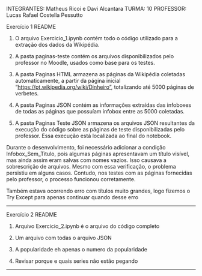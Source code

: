 INTEGRANTES: Matheus Ricoi e Davi Alcantara
TURMA: 10
PROFESSOR: Lucas Rafael Costella Pessutto

Exercício 1 README	


1.	O arquivo Exercicio_1.ipynb contém todo o código utilizado para a extração dos dados da Wikipédia.

2.	A pasta paginas-teste contém os arquivos disponibilizados pelo professor no Moodle, usados como base para os testes.

3.	A pasta Paginas HTML armazena as páginas da Wikipédia coletadas automaticamente, a partir da página inicial “https://pt.wikipedia.org/wiki/Dinheiro”, totalizando até 5000 páginas de verbetes.

4.	A pasta Paginas JSON contém as informações extraídas das infoboxes de todas as páginas que possuíam infobox entre as 5000 coletadas.

5.	A pasta Paginas Teste JSON armazena os arquivos JSON resultantes da execução do código sobre as páginas de teste disponibilizadas pelo professor. Essa execução está localizada ao final do notebook.

Durante o desenvolvimento, foi necessário adicionar a condição Infobox_Sem_Titulo, pois algumas páginas apresentavam um título visível, mas ainda assim eram salvas com nomes vazios. Isso causava a sobrescrição de arquivos. Mesmo com essa verificação, o problema persistiu em alguns casos. Contudo, nos testes com as páginas fornecidas pelo professor, o processo funcionou corretamente.

Também estava ocorrendo erro com títulos muito grandes, logo fizemos o Try Except para apenas continuar quando desse erro

----------------------------------------------------------------------------
Exercício 2 README

1.	Arquivo Exercicio_2.ipynb é o arquivo do código completo

2.	Um arquivo com todas o arquivo JSON
 
3.	A popularidade eh apenas o numero da popularidade

4.	Revisar porque e quais series não estão pegando

----------------------------------------------------------------------------

